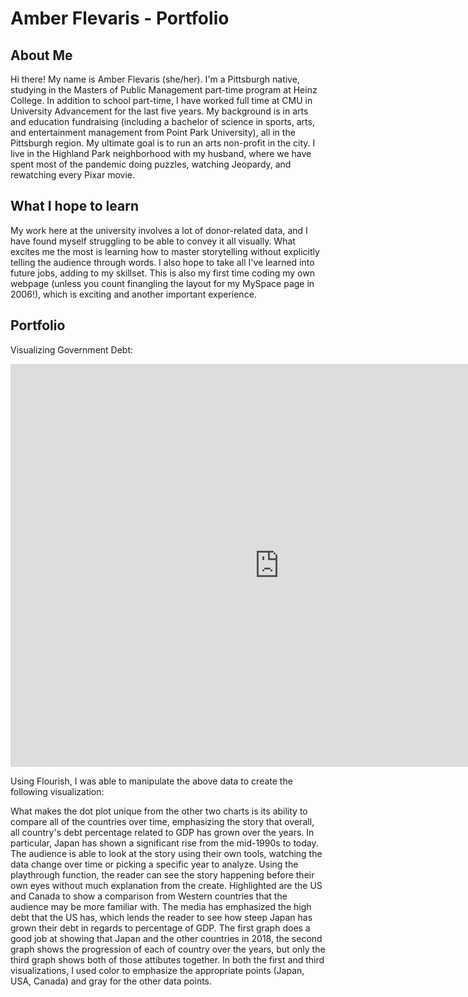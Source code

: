 # Amber Flevaris - Portfolio

## About Me
Hi there! My name is Amber Flevaris (she/her). I'm a Pittsburgh native, studying in the Masters of Public Management part-time program at Heinz College. In addition to school part-time, I have worked full time at CMU in University Advancement for the last five years. My background is in arts and education fundraising (including a bachelor of science in sports, arts, and entertainment management from Point Park University), all in the Pittsburgh region. My ultimate goal is to run an arts non-profit in the city. I live in the Highland Park neighborhood with my husband, where we have spent most of the pandemic doing puzzles, watching Jeopardy, and rewatching every Pixar movie.  

## What I hope to learn
My work here at the university involves a lot of donor-related data, and I have found myself struggling to be able to convey it all visually. What excites me the most is learning how to master storytelling without explicitly telling the audience through words. I also hope to take all I've learned into future jobs, adding to my skillset. This is also my first time coding my own webpage (unless you count finangling the layout for my MySpace page in 2006!), which is exciting and another important experience. 

## Portfolio

Visualizing Government Debt: 

<iframe src="https://data.oecd.org/chart/6gPh" width="860" height="645" style="border: 0" mozallowfullscreen="true" webkitallowfullscreen="true" allowfullscreen="true"><a href="https://data.oecd.org/chart/6gPh" target="_blank">OECD Chart: General government debt, Total, % of GDP, Annual, 2018</a></iframe>




Using Flourish, I was able to manipulate the above data to create the following visualization: 


<div class="flourish-embed flourish-chart" data-src="visualisation/5282925"><script src="https://public.flourish.studio/resources/embed.js"></script></div>

<div class="flourish-embed flourish-scatter" data-src="visualisation/5283261"><script src="https://public.flourish.studio/resources/embed.js"></script></div>



What makes the dot plot unique from the other two charts is its ability to compare all of the countries over time, emphasizing the story that overall, all country's debt percentage related to GDP has grown over the years. In particular, Japan has shown a significant rise from the mid-1990s to today.  The audience is able to look at the story using their own tools, watching the data change over time or picking a specific year to analyze. Using the playthrough function, the reader can see the story happening before their own eyes without much explanation from the create. Highlighted are the US and Canada to show a comparison from Western countries that the audience may be more familiar with. The media has emphasized the high debt that the US has, which lends the reader to see how steep Japan has grown their debt in regards to percentage of GDP. The first graph does a good job at showing that Japan and the other countries in 2018, the second graph shows the progression of each of country over the years, but only the third graph shows both of those attibutes together. In both the first and third visualizations, I used color to emphasize the appropriate points (Japan, USA, Canada) and gray for the other data points. 
